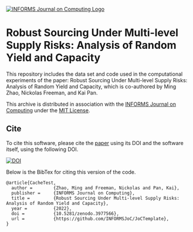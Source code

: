 [![INFORMS Journal on Computing Logo](https://INFORMSJoC.github.io/logos/INFORMS_Journal_on_Computing_Header.jpg)](https://pubsonline.informs.org/journal/ijoc)

# Robust Sourcing Under Multi-level Supply Risks: Analysis of Random Yield and Capacity

This repository includes the data set and code used in the computational experiments of the paper: Robust Sourcing Under Multi-level Supply Risks: Analysis of Random Yield and Capacity, which is co-authored by Ming Zhao, Nickolas Freeman, and Kai Pan.

This archive is distributed in association with the [INFORMS Journal on
Computing](https://pubsonline.informs.org/journal/ijoc) under the [MIT License](LICENSE).

## Cite

To cite this software, please cite the [paper](https://doi.org/10.1287/ijoc.2019.0934) using its DOI and the software itself, using the following DOI.

[![DOI](https://zenodo.org/badge/285853815.svg)](https://zenodo.org/badge/latestdoi/285853815)

Below is the BibTex for citing this version of the code.

```
@article{CacheTest,
  author =        {Zhao, Ming and Freeman, Nickolas and Pan, Kai},
  publisher =     {INFORMS Journal on Computing},
  title =         {Robust Sourcing Under Multi-level Supply Risks: Analysis of Random Yield and Capacity},
  year =          {2022},
  doi =           {10.5281/zenodo.3977566},
  url =           {https://github.com/INFORMSJoC/JoCTemplate},
}  
```
